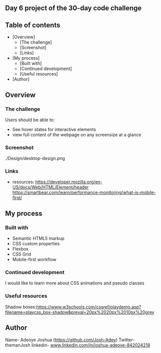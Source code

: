 ## Day 6 project of the 30-day code challenge


## Table of contents

- [Overview]
  - [The challenge]
  - [Screenshot]
  - [Links]
- [My process]
  - [Built with]
  - [Continued development]
  - [Useful resources]
- [Author]



## Overview

### The challenge

Users should be able to:

- See hover states for interactive elements
- view full content of the webpage on any screensize at a glance 


### Screenshot

./Design/desktop-design.png

 
### Links

- resources:
https://developer.mozilla.org/en-US/docs/Web/HTML/Element/header
https://smartbear.com/learn/performance-monitoring/what-is-mobile-first/


## My process

### Built with

- Semantic HTML5 markup
- CSS custom properties
- Flexbox
- CSS Grid
- Mobile-first workflow

### Continued development

I would like to learn more about CSS animations and pseudo classes

### Useful resources
Shadow boxes:https://www.w3schools.com/cssref/playdemo.asp?filename=playcss_box-shadow&preval=20px%2020px%2010px%20grey


## Author
Name-  Adeoye Joshua (https://github.com/Josh-Adey)
Twitter- themanJosh
linkedin- www.linkedin.com/in/joshua-adeoye-842024218


